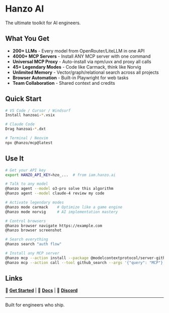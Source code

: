 # Hanzo AI

The ultimate toolkit for AI engineers. 

## What You Get

- **200+ LLMs** - Every model from OpenRouter/LiteLLM in one API
- **4000+ MCP Servers** - Install ANY MCP server with one command
- **Universal MCP Proxy** - Auto-install via npm/uvx and proxy all calls  
- **45+ Legendary Modes** - Code like Carmack, think like Norvig
- **Unlimited Memory** - Vector/graph/relational search across all projects
- **Browser Automation** - Built-in Playwright for web tasks
- **Team Collaboration** - Shared context and credits

## Quick Start

```bash
# VS Code / Cursor / Windsurf
Install hanzoai-*.vsix

# Claude Code
Drag hanzoai-*.dxt

# Terminal / Neovim
npx @hanzo/mcp@latest
```

## Use It

```bash
# Get your API key
export HANZO_API_KEY=hzo_...  # from iam.hanzo.ai

# Talk to any model
@hanzo agent --model o3-pro solve this algorithm
@hanzo agent --model claude-4 review my code

# Activate legendary modes
@hanzo mode carmack    # Optimize like a game engine
@hanzo mode norvig     # AI implementation mastery

# Control browsers
@hanzo browser navigate https://example.com
@hanzo browser screenshot

# Search everything
@hanzo search "auth flow"

# Install any MCP server
@hanzo mcp --action install --package @modelcontextprotocol/server-github
@hanzo mcp --action call --tool github_search --args '{"query": "MCP"}'
```

## Links

🚀 **[Get Started](https://iam.hanzo.ai)** | 📖 **[Docs](https://docs.hanzo.ai)** | 💬 **[Discord](https://discord.gg/hanzoai)**

---

Built for engineers who ship.